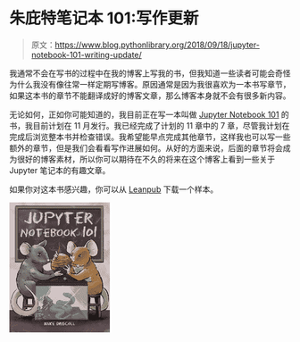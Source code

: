 # 朱庇特笔记本 101:写作更新

> 原文：<https://www.blog.pythonlibrary.org/2018/09/18/jupyter-notebook-101-writing-update/>

我通常不会在写书的过程中在我的博客上写我的书，但我知道一些读者可能会奇怪为什么我没有像往常一样定期写博客。原因通常是因为我很喜欢为一本书写章节，如果这本书的章节不能翻译成好的博客文章，那么博客本身就不会有很多新内容。

无论如何，正如你可能知道的，我目前正在写一本叫做 [Jupyter Notebook 101](https://leanpub.com/jupyternotebook101/) 的书，我目前计划在 11 月发行。我已经完成了计划的 11 章中的 7 章，尽管我计划在完成后浏览整本书并检查错误。我希望能早点完成其他章节，这样我也可以写一些额外的章节，但是我们会看看写作进展如何。从好的方面来说，后面的章节将会成为很好的博客素材，所以你可以期待在不久的将来在这个博客上看到一些关于 Jupyter 笔记本的有趣文章。

如果你对这本书感兴趣，你可以从 [Leanpub](https://leanpub.com/jupyternotebook101/) 下载一个样本。

[![](img/ebd7fa5c4b7408fdd4876e3df233704b.png)](https://leanpub.com/jupyternotebook101/)